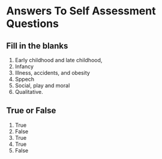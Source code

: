 # Answers To Self Assessment Questions
## Fill in the blanks
1. Early childhood and late childhood,
1. Infancy
1. Illness, accidents, and obesity
1. Sppech
1. Social, play and moral
1. Qualitative.

## True or False
1. True
1. False
1. True
1. True
1. False
